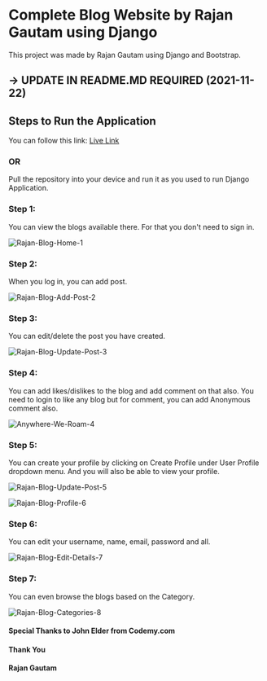 # Complete Blog Website by Rajan Gautam using Django

This project was made by Rajan Gautam using Django and Bootstrap.

## -> UPDATE IN README.MD REQUIRED (2021-11-22)

## Steps to Run the Application

You can follow this link: [Live Link](https://rgautam320-blog.herokuapp.com)

### OR

Pull the repository into your device and run it as you used to run Django Application.

### Step 1:

You can view the blogs available there. For that you don't need to sign in.

![Rajan-Blog-Home-1](https://user-images.githubusercontent.com/71542496/116866660-6c90d600-ac29-11eb-8649-aaefa94d25f4.png)

### Step 2:

When you log in, you can add post.

![Rajan-Blog-Add-Post-2](https://user-images.githubusercontent.com/71542496/116866740-91854900-ac29-11eb-929c-89641c4e7d8e.png)

### Step 3:

You can edit/delete the post you have created.

![Rajan-Blog-Update-Post-3](https://user-images.githubusercontent.com/71542496/116866866-b083db00-ac29-11eb-9ac9-993a05dfde85.png)

### Step 4:

You can add likes/dislikes to the blog and add comment on that also. You need to login to like any blog but for comment, you can add Anonymous comment also.

![Anywhere-We-Roam-4](https://user-images.githubusercontent.com/71542496/116866967-d7daa800-ac29-11eb-90c1-d25f3a5de49e.png)

### Step 5:

You can create your profile by clicking on Create Profile under User Profile dropdown menu. And you will also be able to view your profile.

![Rajan-Blog-Update-Post-5](https://user-images.githubusercontent.com/71542496/116867100-18d2bc80-ac2a-11eb-8915-07ca526ca3e5.png)

![Rajan-Blog-Profile-6](https://user-images.githubusercontent.com/71542496/116867135-2ee07d00-ac2a-11eb-827b-065fc797b98d.png)

### Step 6:

You can edit your username, name, email, password and all.

![Rajan-Blog-Edit-Details-7](https://user-images.githubusercontent.com/71542496/116867208-52a3c300-ac2a-11eb-8539-457a0918d66d.png)

### Step 7:

You can even browse the blogs based on the Category.

![Rajan-Blog-Categories-8](https://user-images.githubusercontent.com/71542496/116867385-af9f7900-ac2a-11eb-99dd-0bbc003ba727.png)

#### Special Thanks to John Elder from Codemy.com

#### Thank You

#### Rajan Gautam
